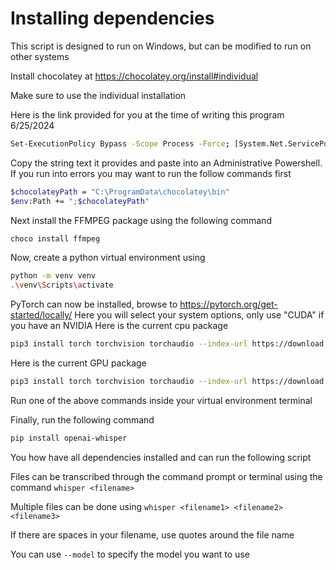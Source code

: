 # Installing dependencies
This script is designed to run on Windows, but can be modified to run on other systems
 
Install chocolatey at https://chocolatey.org/install#individual

Make sure to use the individual installation

Here is the link provided for you at the time of writing this program 6/25/2024
```bash 
Set-ExecutionPolicy Bypass -Scope Process -Force; [System.Net.ServicePointManager]::SecurityProtocol = [System.Net.ServicePointManager]::SecurityProtocol -bor 3072; iex ((New-Object System.Net.WebClient).DownloadString('https://community.chocolatey.org/install.ps1'))
```    

Copy the string text it provides and paste into an Administrative Powershell.
If you run into errors you may want to run the follow commands first
```bash  
$chocolateyPath = "C:\ProgramData\chocolatey\bin"
$env:Path += ";$chocolateyPath"
```  

Next install the FFMPEG package using the following command
```bash
choco install ffmpeg
```

Now, create a python virtual environment using
```bash
python -m venv venv
.\venv\Scripts\activate
```

PyTorch can now be installed, browse to https://pytorch.org/get-started/locally/
Here you will select your system options, only use "CUDA" if you have an NVIDIA
Here is the current cpu package
```bash
pip3 install torch torchvision torchaudio --index-url https://download.pytorch.org/whl/cpu
```
Here is the current GPU package
```bash
pip3 install torch torchvision torchaudio --index-url https://download.pytorch.org/whl/cu121
```

Run one of the above commands inside your virtual environment terminal

Finally, run the following command
```bash
pip install openai-whisper
```

You how have all dependencies installed and can run the following script

Files can be transcribed through the command prompt or terminal using the command ```whisper <filename>```

Multiple files can be done using ```whisper <filename1> <filename2> <filename3>```

If there are spaces in your filename, use quotes around the file name

You can use ```--model``` to specify the model you want to use
